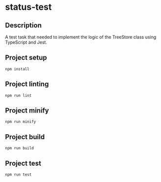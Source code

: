 # status-test

## Description
A test task that needed to implement the logic of the TreeStore class using TypeScript and Jest.

## Project setup
```
npm install
```

## Project linting
```
npm run lint
```

## Project minify
```
npm run minify
```

## Project build
```
npm run build
```

## Project test
```
npm run test
```
